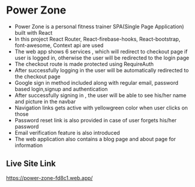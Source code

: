 # Power Zone

- Power Zone is a personal fitness trainer SPA(Single Page Application) built with React
- In this project React Router, React-firebase-hooks, React-bootstrap, font-awesome, Context api are used
- The web app shows 6 services , which will redirect to checkout page if user is logged in, otherwise the user will be redirected to the login page
- The checkout route is made protected using RequireAuth
- After successfully logging in the user will be automatically redirected to the checkout page
- Google sign in method included along with regular email, password based login,signup and authentication
- After successfully signing in , the user will be able to see his/her name and picture in the navbar
- Navigation links gets active with yellowgreen color when user clicks on those
- Password reset link is also provided in case of user forgets his/her password
- Email verification feature is also introduced
- The web application also contains a blog page and about page for information

## Live Site Link

https://power-zone-fd8c1.web.app/
